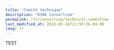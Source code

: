 ```yaml
---
title: "Comité technique"
description: "DINA Consortium"
permalink: /fr/consortium/technical-committee
last_modified_at: 2023-02-16T11:59:26-04:00
lang: fr
---
```


TEST
